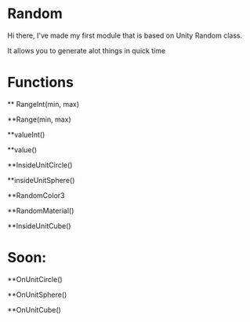 # Random

Hi there, I've made my first module that is based on Unity Random class.

It allows you to generate alot things in quick time


# Functions

** RangeInt(min, max)

**Range(min, max)

**valueInt()

**value()

**InsideUnitCircle()

**insideUnitSphere()

**RandomColor3

**RandomMaterial()

**InsideUnitCube()

# Soon:

**OnUnitCircle()

**OnUnitSphere()

**OnUnitCube()

